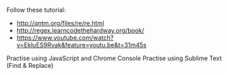 Follow these tutorial: 

-  http://qntm.org/files/re/re.html
- http://regex.learncodethehardway.org/book/
- https://www.youtube.com/watch?v=EkluES9Rvak&feature=youtu.be&t=31m45s


Practise using JavaScript and Chrome Console 
Practise using Sublime Text (Find & Replace)
